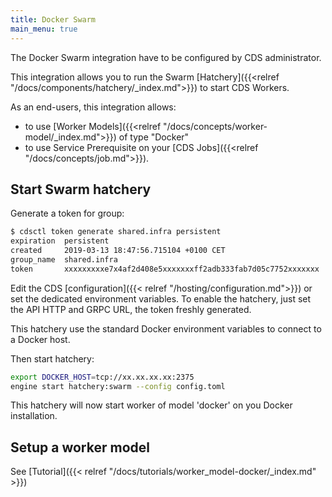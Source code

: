 ```yaml
---
title: Docker Swarm
main_menu: true
---
```


The Docker Swarm integration have to be configured by CDS administrator.

This integration allows you to run the Swarm [Hatchery]({{<relref "/docs/components/hatchery/_index.md">}}) to start CDS Workers.

As an end-users, this integration allows:

 - to use [Worker Models]({{<relref "/docs/concepts/worker-model/_index.md">}}) of type "Docker"
 - to use Service Prerequisite on your [CDS Jobs]({{<relref "/docs/concepts/job.md">}}).

## Start Swarm hatchery

Generate a token for group:

```bash
$ cdsctl token generate shared.infra persistent
expiration  persistent
created     2019-03-13 18:47:56.715104 +0100 CET
group_name  shared.infra
token       xxxxxxxxxe7x4af2d408e5xxxxxxxff2adb333fab7d05c7752xxxxxxx
```

Edit the CDS [configuration]({{< relref "/hosting/configuration.md">}}) or set the dedicated environment variables. To enable the hatchery, just set the API HTTP and GRPC URL, the token freshly generated.

This hatchery use the standard Docker environment variables to connect to a Docker host.

Then start hatchery:

```bash
export DOCKER_HOST=tcp://xx.xx.xx.xx:2375
engine start hatchery:swarm --config config.toml
```

This hatchery will now start worker of model 'docker' on you Docker installation.

## Setup a worker model

See [Tutorial]({{< relref "/docs/tutorials/worker_model-docker/_index.md" >}})
